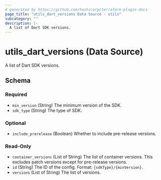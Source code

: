 ```yaml
---
# generated by https://github.com/hashicorp/terraform-plugin-docs
page_title: "utils_dart_versions Data Source - utils"
subcategory: ""
description: |-
  A list of Dart SDK versions.
---
```


# utils_dart_versions (Data Source)

A list of Dart SDK versions.



<!-- schema generated by tfplugindocs -->
## Schema

### Required

- `min_version` (String) The minimum version of the SDK.
- `sdk_type` (String) The type of SDK.

### Optional

- `include_prerelease` (Boolean) Whether to include pre-release versions.

### Read-Only

- `container_versions` (List of String) The list of container versions. This excludes patch versions except for pre-release versions.
- `id` (String) The ID of the config. Format: `{sdkType}/{minVersion}`.
- `versions` (List of String) The list of versions.
